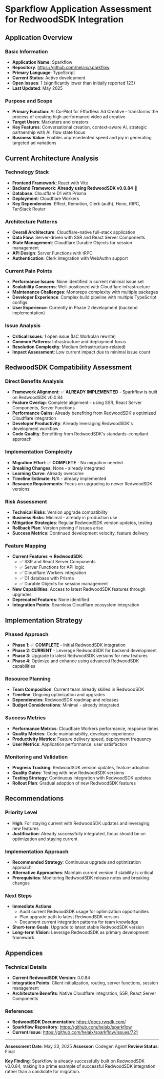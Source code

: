 # Sparkflow Application Assessment for RedwoodSDK Integration

## Application Overview

### Basic Information
- **Application Name**: Sparkflow
- **Repository**: https://github.com/helaix/sparkflow
- **Primary Language**: TypeScript
- **Current Status**: Active development
- **Open Issues**: 1 (significantly lower than initially reported 123)
- **Last Updated**: May 2025

### Purpose and Scope
- **Primary Function**: AI Co-Pilot for Effortless Ad Creative - transforms the process of creating high-performance video ad creative
- **Target Users**: Marketers and creators
- **Key Features**: Conversational creation, context-aware AI, strategic partnership with AI, flow state focus
- **Business Value**: Enables unprecedented speed and joy in generating targeted ad variations

## Current Architecture Analysis

### Technology Stack
- **Frontend Framework**: React with Vite
- **Backend Framework**: **Already using RedwoodSDK v0.0.84** 🎯
- **Database**: Cloudflare D1 with Prisma
- **Deployment**: Cloudflare Workers
- **Key Dependencies**: Effect, Remotion, Clerk (auth), Hono, tRPC, TanStack Router

### Architecture Patterns
- **Overall Architecture**: Cloudflare-native full-stack application
- **Data Flow**: Server-driven with SSR and React Server Components
- **State Management**: Cloudflare Durable Objects for session management
- **API Design**: Server Functions with tRPC
- **Authentication**: Clerk integration with WebAuthn support

### Current Pain Points
- **Performance Issues**: None identified in current minimal issue set
- **Scalability Concerns**: Well-positioned with Cloudflare infrastructure
- **Maintenance Challenges**: Monorepo complexity with multiple packages
- **Developer Experience**: Complex build pipeline with multiple TypeScript configs
- **User Experience**: Currently in Phase 2 development (backend implementation)

### Issue Analysis
- **Critical Issues**: 1 open issue (IaC Workplan rewrite)
- **Common Patterns**: Infrastructure and deployment focus
- **Resolution Complexity**: Medium (infrastructure-related)
- **Impact Assessment**: Low current impact due to minimal issue count

## RedwoodSDK Compatibility Assessment

### Direct Benefits Analysis
- **Framework Alignment**: ✅ **ALREADY IMPLEMENTED** - Sparkflow is built on RedwoodSDK v0.0.84
- **Feature Overlap**: Complete alignment - using SSR, React Server Components, Server Functions
- **Performance Gains**: Already benefiting from RedwoodSDK's optimized Cloudflare integration
- **Developer Productivity**: Already leveraging RedwoodSDK's development workflow
- **Code Quality**: Benefiting from RedwoodSDK's standards-compliant approach

### Implementation Complexity
- **Migration Effort**: ✅ **COMPLETE** - No migration needed
- **Breaking Changes**: None - already integrated
- **Learning Curve**: Already overcome
- **Timeline Estimate**: N/A - already implemented
- **Resource Requirements**: Focus on upgrading to newer RedwoodSDK versions

### Risk Assessment
- **Technical Risks**: Version upgrade compatibility
- **Business Risks**: Minimal - already in production use
- **Mitigation Strategies**: Regular RedwoodSDK version updates, testing
- **Rollback Plan**: Version pinning if issues arise
- **Success Metrics**: Continued development velocity, feature delivery

### Feature Mapping
- **Current Features → RedwoodSDK**: 
  - ✅ SSR and React Server Components
  - ✅ Server Functions for API logic
  - ✅ Cloudflare Workers integration
  - ✅ D1 database with Prisma
  - ✅ Durable Objects for session management
- **New Capabilities**: Access to latest RedwoodSDK features through upgrades
- **Deprecated Features**: None identified
- **Integration Points**: Seamless Cloudflare ecosystem integration

## Implementation Strategy

### Phased Approach
- **Phase 1**: ✅ **COMPLETE** - Initial RedwoodSDK integration
- **Phase 2**: **CURRENT** - Leverage RedwoodSDK for backend development
- **Phase 3**: Upgrade to latest RedwoodSDK versions for new features
- **Phase 4**: Optimize and enhance using advanced RedwoodSDK capabilities

### Resource Planning
- **Team Composition**: Current team already skilled in RedwoodSDK
- **Timeline**: Ongoing optimization and upgrades
- **Dependencies**: RedwoodSDK roadmap and releases
- **Budget Considerations**: Minimal - already integrated

### Success Metrics
- **Performance Metrics**: Cloudflare Workers performance, response times
- **Quality Metrics**: Code maintainability, developer experience
- **Productivity Metrics**: Feature delivery speed, deployment frequency
- **User Metrics**: Application performance, user satisfaction

### Monitoring and Validation
- **Progress Tracking**: RedwoodSDK version updates, feature adoption
- **Quality Gates**: Testing with new RedwoodSDK versions
- **Testing Strategy**: Continuous integration with RedwoodSDK updates
- **Rollout Plan**: Gradual adoption of new RedwoodSDK features

## Recommendations

### Priority Level
- **High**: For staying current with RedwoodSDK updates and leveraging new features
- **Justification**: Already successfully integrated, focus should be on optimization and staying current

### Implementation Approach
- **Recommended Strategy**: Continuous upgrade and optimization approach
- **Alternative Approaches**: Maintain current version if stability is critical
- **Prerequisites**: Monitoring RedwoodSDK release notes and breaking changes

### Next Steps
- **Immediate Actions**: 
  - Audit current RedwoodSDK usage for optimization opportunities
  - Plan upgrade path to latest RedwoodSDK version
  - Document current integration patterns for team knowledge
- **Short-term Goals**: Upgrade to latest stable RedwoodSDK version
- **Long-term Vision**: Leverage RedwoodSDK as primary development framework

## Appendices

### Technical Details
- **Current RedwoodSDK Version**: 0.0.84
- **Integration Points**: Client initialization, routing, server functions, session management
- **Architecture Benefits**: Native Cloudflare integration, SSR, React Server Components

### References
- **RedwoodSDK Documentation**: https://docs.rwsdk.com/
- **Sparkflow Repository**: https://github.com/helaix/sparkflow
- **Current Issue**: https://github.com/helaix/sparkflow/issues/721

---

**Assessment Date**: May 23, 2025
**Assessor**: Codegen Agent
**Review Status**: Final

**Key Finding**: Sparkflow is already successfully built on RedwoodSDK v0.0.84, making it a prime example of successful RedwoodSDK integration rather than a candidate for migration.

